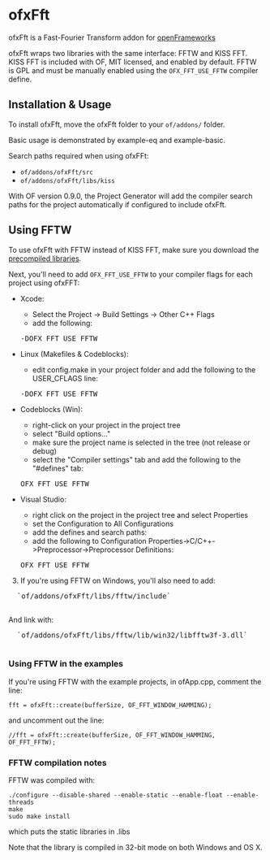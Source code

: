 # ofxFft

ofxFft is a Fast-Fourier Transform addon for [openFrameworks](http://openframeworks.cc)

ofxFft wraps two libraries with the same interface: FFTW and KISS FFT. KISS FFT is included with OF, MIT licensed, and enabled by default. FFTW is GPL and must be manually enabled using the `OFX_FFT_USE_FFTW` compiler define.

## Installation & Usage

To install ofxFft, move the ofxFft folder to your `of/addons/` folder.

Basic usage is demonstrated by example-eq and example-basic.

Search paths required when using ofxFFt:

- `of/addons/ofxFft/src`  
- `of/addons/ofxFft/libs/kiss`

With OF version 0.9.0, the Project Generator will add the compiler search paths for the project automatically if configured to include ofxFft.

## Using FFTW

To use ofxFft with FFTW instead of KISS FFT, make sure you download the [precompiled libraries](https://github.com/downloads/kylemcdonald/ofxFft/fftw-libs.zip).

Next, you'll need to add `OFX_FFT_USE_FFTW` to your compiler flags for each project using ofxFFT:

  - Xcode:
	* Select the Project -> Build Settings -> Other C++ Flags
	* add the following:
	<pre>
	-DOFX_FFT_USE_FFTW
	</pre>

  - Linux (Makefiles & Codeblocks):
    * edit config.make in your project folder and add the following to the USER_CFLAGS line:
    <pre>
    -DOFX_FFT_USE_FFTW
    </pre>
	
  - Codeblocks (Win):
	* right-click on your project in the project tree
	* select "Build options..."
	* make sure the project name is selected in the tree (not release or debug)
	* select the "Compiler settings" tab and add the following to the "#defines" tab:
	<pre>
	OFX_FFT_USE_FFTW
	</pre>
	
  - Visual Studio:
    * right click on the project in the project tree and select Properties
    * set the Configuration to All Configurations
    * add the defines and search paths:
    * add the following to Configuration Properties->C/C++->Preprocessor->Preprocessor Definitions:
    <pre>
	OFX_FFT_USE_FFTW
	</pre>

3. If you're using FFTW on Windows, you'll also need to add:
  <pre>
  `of/addons/ofxFft/libs/fftw/include`
  </pre>
  And link with:
  <pre>
  `of/addons/ofxFft/libs/fftw/lib/win32/libfftw3f-3.dll`
  </pre>

### Using FFTW in the examples

If you're using FFTW with the example projects, in ofApp.cpp, comment the line:

	fft = ofxFft::create(bufferSize, OF_FFT_WINDOW_HAMMING);

and uncomment out the line:
	
	//fft = ofxFft::create(bufferSize, OF_FFT_WINDOW_HAMMING, OF_FFT_FFTW);

### FFTW compilation notes

FFTW was compiled with:

    ./configure --disable-shared --enable-static --enable-float --enable-threads
    make
    sudo make install

which puts the static libraries in .libs

Note that the library is compiled in 32-bit mode on both Windows and OS X.